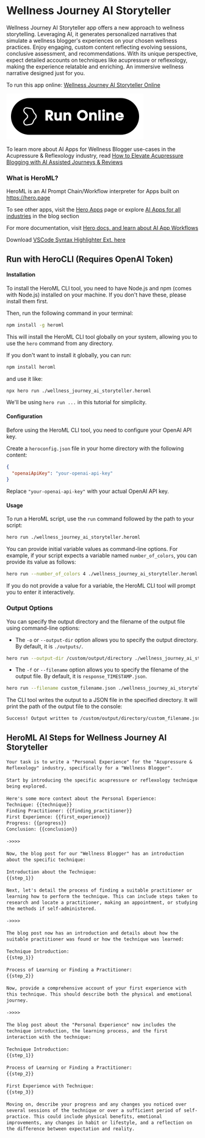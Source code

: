 # Wellness Journey AI Storyteller

Wellness Journey AI Storyteller app offers a new approach to wellness storytelling. Leveraging AI, it generates personalized narratives that simulate a wellness blogger's experiences on your chosen wellness practices. Enjoy engaging, custom content reflecting evolving sessions, conclusive assessment, and recommendations. With its unique perspective, expect detailed accounts on techniques like acupressure or reflexology, making the experience relatable and enriching. An immersive wellness narrative designed just for you.

To run this app online: [Wellness Journey AI Storyteller Online](https://hero.page/app/wellness-journey-ai-storyteller-personalized-wellness-journey-narratives/y8BmmTk3DP7CTbgK5IQk)

[![Run Wellness Journey AI Storyteller Online](/assets/run.svg)](https://hero.page/app/wellness-journey-ai-storyteller-personalized-wellness-journey-narratives/y8BmmTk3DP7CTbgK5IQk)

To learn more about AI Apps for Wellness Blogger use-cases in the Acupressure & Reflexology industry, read [How to Elevate Acupressure Blogging with AI Assisted Journeys & Reviews](https://hero.page/blog/ai/acupressure-and-reflexology/how-to-elevate-acupressure-blogging-with-ai-assisted-journeys-and-reviews/170715)

### What is HeroML?
HeroML is an AI Prompt Chain/Workflow interpreter for Apps built on https://hero.page 

To see other apps, visit the [Hero Apps](https://hero.page/apps) page or explore [AI Apps for all industries](https://hero.page/blog) in the blog section

For more documentation, visit [Hero docs, and learn about AI App Workflows](https://hero.page/tutorials/introduction-to-heroml)

Download [VSCode Syntax Highlighter Ext. here](https://marketplace.visualstudio.com/items?itemName=hero-page.heroml)

## Run with HeroCLI (Requires OpenAI Token)

#### Installation

To install the HeroML CLI tool, you need to have Node.js and npm (comes with Node.js) installed on your machine. If you don't have these, please install them first. 

Then, run the following command in your terminal:

```bash
npm install -g heroml
```

This will install the HeroML CLI tool globally on your system, allowing you to use the `hero` command from any directory.

If you don't want to install it globally, you can run:

```bash
npm install heroml
```

and use it like:

```bash
npx hero run ./wellness_journey_ai_storyteller.heroml
```

We'll be using `hero run ...` in this tutorial for simplicity.

#### Configuration

Before using the HeroML CLI tool, you need to configure your OpenAI API key. 

Create a `heroconfig.json` file in your home directory with the following content:

```json
{
  "openaiApiKey": "your-openai-api-key"
}
```

Replace `"your-openai-api-key"` with your actual OpenAI API key.

#### Usage

To run a HeroML script, use the `run` command followed by the path to your script:

```bash
hero run ./wellness_journey_ai_storyteller.heroml
```

You can provide initial variable values as command-line options. For example, if your script expects a variable named `number_of_colors`, you can provide its value as follows:

```bash
hero run --number_of_colors 4 ./wellness_journey_ai_storyteller.heroml
```

If you do not provide a value for a variable, the HeroML CLI tool will prompt you to enter it interactively.

### Output Options

You can specify the output directory and the filename of the output file using command-line options:

- The `-o` or `--output-dir` option allows you to specify the output directory. By default, it is `./outputs/`.

```bash
hero run --output-dir /custom/output/directory ./wellness_journey_ai_storyteller.heroml
```

- The `-f` or `--filename` option allows you to specify the filename of the output file. By default, it is `response_TIMESTAMP.json`.

```bash
hero run --filename custom_filename.json ./wellness_journey_ai_storyteller.heroml
```

The CLI tool writes the output to a JSON file in the specified directory. It will print the path of the output file to the console:

```bash
Success! Output written to /custom/output/directory/custom_filename.json
```


## HeroML AI Steps for Wellness Journey AI Storyteller
```
Your task is to write a "Personal Experience" for the "Acupressure & Reflexology" industry, specifically for a "Wellness Blogger". 

Start by introducing the specific acupressure or reflexology technique being explored.

Here's some more context about the Personal Experience:
Technique: {{technique}}
Finding Practitioner: {{finding_practitioner}}
First Experience: {{first_experience}}
Progress: {{progress}}
Conclusion: {{conclusion}}

->>>>

Now, the blog post for our "Wellness Blogger" has an introduction about the specific technique:

Introduction about the Technique:
{{step_1}}

Next, let's detail the process of finding a suitable practitioner or learning how to perform the technique. This can include steps taken to research and locate a practitioner, making an appointment, or studying the methods if self-administered.

->>>>

The blog post now has an introduction and details about how the suitable practitioner was found or how the technique was learned:

Technique Introduction:
{{step_1}}

Process of Learning or Finding a Practitioner:
{{step_2}}

Now, provide a comprehensive account of your first experience with this technique. This should describe both the physical and emotional journey.

->>>>

The blog post about the "Personal Experience" now includes the technique introduction, the learning process, and the first interaction with the technique:

Technique Introduction:
{{step_1}}

Process of Learning or Finding a Practitioner:
{{step_2}}

First Experience with Technique:
{{step_3}}

Moving on, describe your progress and any changes you noticed over several sessions of the technique or over a sufficient period of self-practice. This could include physical benefits, emotional improvements, any changes in habit or lifestyle, and a reflection on the difference between expectation and reality.


```

